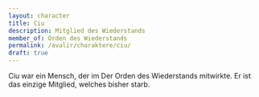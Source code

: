 ```yaml
---
layout: character
title: Ciu
description: Mitglied des Wiederstands
member_of: Orden des Wiederstands
permalink: /avalir/charaktere/ciu/
draft: true
---
```


Ciu war ein Mensch, der im Der Orden des Wiederstands  mitwirkte. Er ist das einzige Mitglied, welches bisher starb.